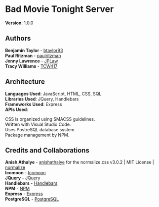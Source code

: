 # Bad Movie Tonight Server
**Version**: 1.0.0

## Authors
**Benjamin Taylor** - [btaylor93](https://github.com/btaylor93)  
**Paul Ritzman** - [paulritzman](https://github.com/paulritzman)  
**Jenny Lawrence** - [JPLaw](https://github.com/JPLaw)  
**Tracy Williams** - [TCW417](https://github.com/TCW417)  

## Architecture
**Languages Used**: JavaScript, HTML, CSS, SQL  
**Libraries Used**: JQuery, Handlebars  
**Frameworks Used**: Express  
**APIs Used**: 

CSS is organized using SMACSS guidelines.  
Written with Visual Studio Code.  
Uses PostreSQL database system.  
Package management by NPM.

## Credits and Collaborations
**Anish Athalye** - [anishathalye](https://github.com/anishathalye/?normalize) for the normalize.css v3.0.2 | MIT License | [normalize](git.io/normalize)  
**Icomoon** - [Icomoon](https://icomoon.io/)  
**JQuery** - [JQuery](https://jquery.com/)  
**Handlebars** - [Handlebars](http://handlebarsjs.com/)  
**NPM** - [NPM](https://www.npmjs.com/)  
**Express** - [Express](https://expressjs.com/)  
**PostgreSQL** - [PostgreSQL](https://www.postgresql.org/)

